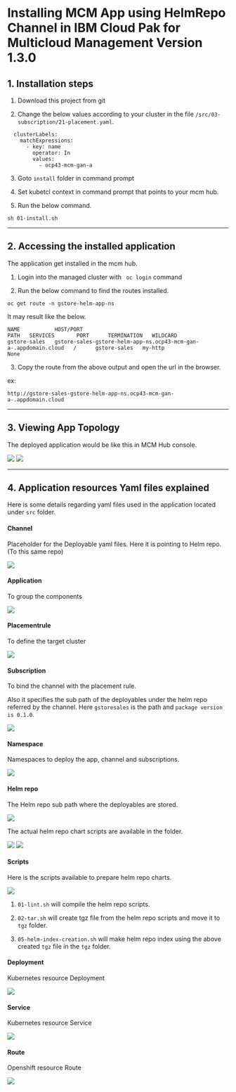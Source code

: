 # Installing MCM App using HelmRepo Channel in IBM Cloud Pak for Multicloud Management Version 1.3.0 

## 1. Installation steps

1. Download this project from git

2. Change the below values according to your cluster in the file `/src/03-subscription/21-placement.yaml`. 

```
  clusterLabels:
    matchExpressions:
      - key: name
        operator: In
        values:
          - ocp43-mcm-gan-a
```

3. Goto `install` folder in command prompt

4. Set kubetcl context in command prompt that points to your mcm hub.

5. Run the below command.

```
sh 01-install.sh
```

-------------

## 2. Accessing the installed application

The application get installed in the mcm hub.

1. Login into the managed cluster with ` oc login`  command

2. Run the below command to find the routes installed.

```
oc get route -n gstore-helm-app-ns
```

It may result like the below.
```
NAME           HOST/PORT                                                                                                                 PATH   SERVICES       PORT      TERMINATION   WILDCARD
gstore-sales   gstore-sales-gstore-helm-app-ns.ocp43-mcm-gan-a-.appdomain.cloud   /      gstore-sales   my-http                 None

```

3. Copy the route from the above output and open the url in the browser.

ex:
```
http://gstore-sales-gstore-helm-app-ns.ocp43-mcm-gan-a-.appdomain.cloud
```

----------

## 3. Viewing App Topology

The deployed application would be like this in MCM Hub console.

<img src="images/01-applications.png" >

<img src="images/02-app-toplogy.png" >

----------

## 4. Application resources Yaml files explained

Here is some details regarding yaml files used in the application located under `src` folder.

#### Channel

Placeholder for the Deployable yaml files. Here it is pointing to Helm repo. (To this same repo)

<img src="images/10-channel.png" >

#### Application

To group the components

<img src="images/11-application.png" >

#### Placementrule

To define the target cluster

<img src="images/12-placementrule.png" >

#### Subscription

To bind the channel with the placement rule. 

Also it specifies the sub path of the deployables under the helm repo referred by the channel. Here `gstoresales` is the path and `package version is 0.1.0`.

<img src="images/13-subscription.png" >

#### Namespace

Namespaces to deploy the app, channel and subscriptions.

<img src="images/14-namespace.png" >

#### Helm repo 

The Helm repo sub path where the deployables are stored.

<img src="images/21-helm-repo.png" >

The actual helm repo chart scripts are available in the folder.

<img src="images/22-charts1.png" >
<img src="images/22-charts2.png" >

#### Scripts

Here is the scripts available to prepare helm repo charts.

<img src="images/23-scripts.png" >

1. `01-lint.sh` will compile the helm repo scripts.

2. `02-tar.sh` will create tgz file from the helm repo scripts and move it to `tgz` folder.

3. `05-helm-index-creation.sh` will make helm repo index using the above created `tgz` file in the `tgz` folder.

#### Deployment

Kubernetes resource  Deployment

<img src="images/16-deployment.png" >

#### Service

Kubernetes resource  Service

<img src="images/17-service.png" >

#### Route

Openshift resource  Route

<img src="images/18-route.png" >



